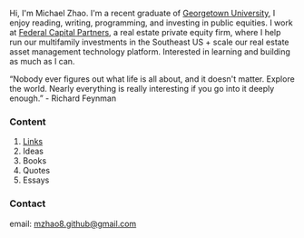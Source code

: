 Hi, I'm Michael Zhao. I'm a recent graduate of [Georgetown University]("https://en.wikipedia.org/wiki/Georgetown_University"), I enjoy reading, writing, programming, and investing in public equities. I work at [Federal Capital Partners]("https://www.fcpdc.com/"), a real estate private equity firm, where I help run our multifamily investments in the Southeast US + scale our real estate asset management technology platform. Interested in learning and building as much as I can.

“Nobody ever figures out what life is all about, and it doesn't matter. Explore the world. Nearly everything is really interesting if you go into it deeply enough.” - Richard Feynman

### Content
1.  [Links](mzhao8.github.io/links/)
1.  Ideas
1.  Books
1.  Quotes
1.  Essays

### Contact
email: mzhao8.github@gmail.com
